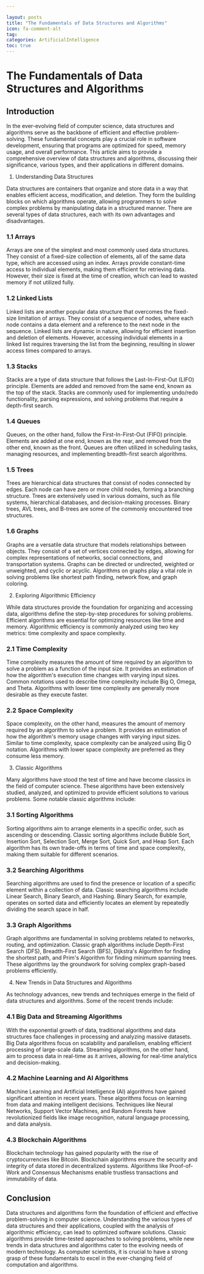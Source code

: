 ```yaml
---

layout: posts
title: "The Fundamentals of Data Structures and Algorithms"
icon: fa-comment-alt
tag:      
categories: ArtificialIntelligence
toc: true
---
```




# The Fundamentals of Data Structures and Algorithms

## Introduction

In the ever-evolving field of computer science, data structures and algorithms serve as the backbone of efficient and effective problem-solving. These fundamental concepts play a crucial role in software development, ensuring that programs are optimized for speed, memory usage, and overall performance. This article aims to provide a comprehensive overview of data structures and algorithms, discussing their significance, various types, and their applications in different domains.

1. Understanding Data Structures

Data structures are containers that organize and store data in a way that enables efficient access, modification, and deletion. They form the building blocks on which algorithms operate, allowing programmers to solve complex problems by manipulating data in a structured manner. There are several types of data structures, each with its own advantages and disadvantages.

### 1.1 Arrays

Arrays are one of the simplest and most commonly used data structures. They consist of a fixed-size collection of elements, all of the same data type, which are accessed using an index. Arrays provide constant-time access to individual elements, making them efficient for retrieving data. However, their size is fixed at the time of creation, which can lead to wasted memory if not utilized fully.

### 1.2 Linked Lists

Linked lists are another popular data structure that overcomes the fixed-size limitation of arrays. They consist of a sequence of nodes, where each node contains a data element and a reference to the next node in the sequence. Linked lists are dynamic in nature, allowing for efficient insertion and deletion of elements. However, accessing individual elements in a linked list requires traversing the list from the beginning, resulting in slower access times compared to arrays.

### 1.3 Stacks

Stacks are a type of data structure that follows the Last-In-First-Out (LIFO) principle. Elements are added and removed from the same end, known as the top of the stack. Stacks are commonly used for implementing undo/redo functionality, parsing expressions, and solving problems that require a depth-first search.

### 1.4 Queues

Queues, on the other hand, follow the First-In-First-Out (FIFO) principle. Elements are added at one end, known as the rear, and removed from the other end, known as the front. Queues are often utilized in scheduling tasks, managing resources, and implementing breadth-first search algorithms.

### 1.5 Trees

Trees are hierarchical data structures that consist of nodes connected by edges. Each node can have zero or more child nodes, forming a branching structure. Trees are extensively used in various domains, such as file systems, hierarchical databases, and decision-making processes. Binary trees, AVL trees, and B-trees are some of the commonly encountered tree structures.

### 1.6 Graphs

Graphs are a versatile data structure that models relationships between objects. They consist of a set of vertices connected by edges, allowing for complex representations of networks, social connections, and transportation systems. Graphs can be directed or undirected, weighted or unweighted, and cyclic or acyclic. Algorithms on graphs play a vital role in solving problems like shortest path finding, network flow, and graph coloring.

2. Exploring Algorithmic Efficiency

While data structures provide the foundation for organizing and accessing data, algorithms define the step-by-step procedures for solving problems. Efficient algorithms are essential for optimizing resources like time and memory. Algorithmic efficiency is commonly analyzed using two key metrics: time complexity and space complexity.

### 2.1 Time Complexity

Time complexity measures the amount of time required by an algorithm to solve a problem as a function of the input size. It provides an estimation of how the algorithm's execution time changes with varying input sizes. Common notations used to describe time complexity include Big O, Omega, and Theta. Algorithms with lower time complexity are generally more desirable as they execute faster.

### 2.2 Space Complexity

Space complexity, on the other hand, measures the amount of memory required by an algorithm to solve a problem. It provides an estimation of how the algorithm's memory usage changes with varying input sizes. Similar to time complexity, space complexity can be analyzed using Big O notation. Algorithms with lower space complexity are preferred as they consume less memory.

3. Classic Algorithms

Many algorithms have stood the test of time and have become classics in the field of computer science. These algorithms have been extensively studied, analyzed, and optimized to provide efficient solutions to various problems. Some notable classic algorithms include:

### 3.1 Sorting Algorithms

Sorting algorithms aim to arrange elements in a specific order, such as ascending or descending. Classic sorting algorithms include Bubble Sort, Insertion Sort, Selection Sort, Merge Sort, Quick Sort, and Heap Sort. Each algorithm has its own trade-offs in terms of time and space complexity, making them suitable for different scenarios.

### 3.2 Searching Algorithms

Searching algorithms are used to find the presence or location of a specific element within a collection of data. Classic searching algorithms include Linear Search, Binary Search, and Hashing. Binary Search, for example, operates on sorted data and efficiently locates an element by repeatedly dividing the search space in half.

### 3.3 Graph Algorithms

Graph algorithms are fundamental in solving problems related to networks, routing, and optimization. Classic graph algorithms include Depth-First Search (DFS), Breadth-First Search (BFS), Dijkstra's Algorithm for finding the shortest path, and Prim's Algorithm for finding minimum spanning trees. These algorithms lay the groundwork for solving complex graph-based problems efficiently.

4. New Trends in Data Structures and Algorithms

As technology advances, new trends and techniques emerge in the field of data structures and algorithms. Some of the recent trends include:

### 4.1 Big Data and Streaming Algorithms

With the exponential growth of data, traditional algorithms and data structures face challenges in processing and analyzing massive datasets. Big Data algorithms focus on scalability and parallelism, enabling efficient processing of large-scale data. Streaming algorithms, on the other hand, aim to process data in real-time as it arrives, allowing for real-time analytics and decision-making.

### 4.2 Machine Learning and AI Algorithms

Machine Learning and Artificial Intelligence (AI) algorithms have gained significant attention in recent years. These algorithms focus on learning from data and making intelligent decisions. Techniques like Neural Networks, Support Vector Machines, and Random Forests have revolutionized fields like image recognition, natural language processing, and data analysis.

### 4.3 Blockchain Algorithms

Blockchain technology has gained popularity with the rise of cryptocurrencies like Bitcoin. Blockchain algorithms ensure the security and integrity of data stored in decentralized systems. Algorithms like Proof-of-Work and Consensus Mechanisms enable trustless transactions and immutability of data.

## Conclusion

Data structures and algorithms form the foundation of efficient and effective problem-solving in computer science. Understanding the various types of data structures and their applications, coupled with the analysis of algorithmic efficiency, can lead to optimized software solutions. Classic algorithms provide time-tested approaches to solving problems, while new trends in data structures and algorithms cater to the evolving needs of modern technology. As computer scientists, it is crucial to have a strong grasp of these fundamentals to excel in the ever-changing field of computation and algorithms.